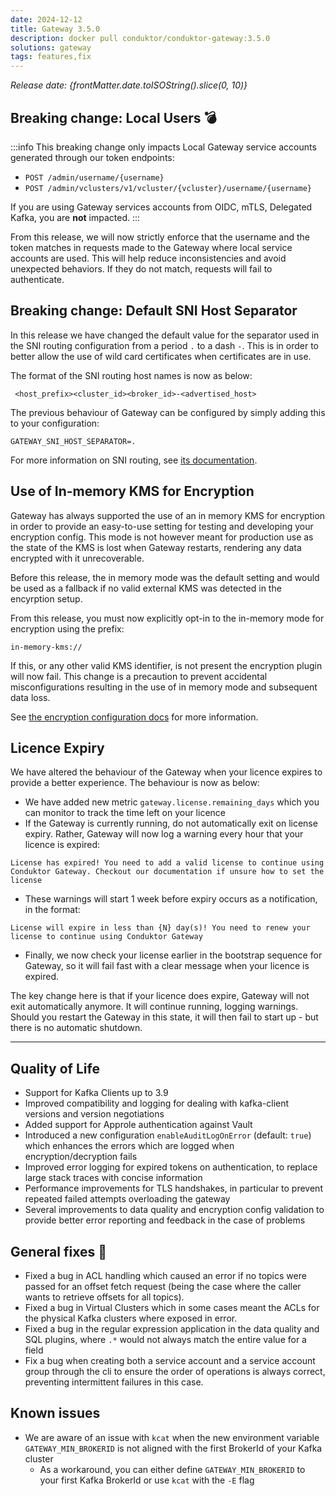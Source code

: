 ```yaml
---
date: 2024-12-12
title: Gateway 3.5.0
description: docker pull conduktor/conduktor-gateway:3.5.0
solutions: gateway
tags: features,fix
---
```


*Release date: {frontMatter.date.toISOString().slice(0, 10)}*

## Breaking change: Local Users 💣
:::info
This breaking change only impacts Local Gateway service accounts generated through our token endpoints:
- `POST /admin/username/{username}`
- `POST /admin/vclusters/v1/vcluster/{vcluster}/username/{username}`

If you are using Gateway services accounts from OIDC, mTLS, Delegated Kafka, you are **not** impacted.
:::

From this release, we will now strictly enforce that the username and the token matches in requests made to the Gateway where local service accounts are used. This will help reduce inconsistencies and avoid unexpected behaviors. If they do not match, requests will fail to authenticate.


## Breaking change: Default SNI Host Separator
In this release we have changed the default value for the separator used in the SNI routing configuration from a period `.` to a dash `-`. This is in order to better allow the use of wild card certificates when certificates are in use.  

The format of the SNI routing host names is now as below:

```properties
 <host_prefix><cluster_id><broker_id>-<advertised_host>
```

The previous behaviour of Gateway can be configured by simply adding this to your configuration:

`GATEWAY_SNI_HOST_SEPARATOR=.`

For more information on SNI routing, see [its documentation](/gateway/how-to/sni-routing.md).

## Use of In-memory KMS for Encryption  
Gateway has always supported the use of an in memory KMS for encryption in order to provide an easy-to-use setting for testing and developing your encryption config. This mode is not however meant for production use as the state of the KMS is lost when Gateway restarts, rendering any data encrypted with it unrecoverable.

Before this release, the in memory mode was the default setting and would be used as a fallback if no valid external KMS was detected in the encyrption setup.

From this release, you must now explicitly opt-in to the in-memory mode for encryption using the prefix:

`in-memory-kms://`

If this, or any other valid KMS identifier, is not present the encryption plugin will now fail. This change is a precaution to prevent accidental misconfigurations resulting in the use of in memory mode and subsequent data loss.

See [the encryption configuration docs](/gateway/interceptors/data-security/encryption/encryption-configuration.md) for more information.

## Licence Expiry

We have altered the behaviour of the Gateway when your licence expires to provide a better experience. The behaviour is now as below:

* We have added new metric `gateway.license.remaining_days` which you can monitor to track the time left on your licence
* If the Gateway is currently running, do not automatically exit on license expiry. Rather, Gateway will now log a warning every hour that your licence is expired:

```text
License has expired! You need to add a valid license to continue using Conduktor Gateway. Checkout our documentation if unsure how to set the license
```

* These warnings will start 1 week before expiry occurs as a notification, in the format:

```text
License will expire in less than {N} day(s)! You need to renew your license to continue using Conduktor Gateway
```

* Finally, we now check your license earlier in the bootstrap sequence for Gateway, so it will fail fast with a clear message when your licence is expired.

The key change here is that if your licence does expire, Gateway will not exit automatically anymore. It will continue running, logging warnings. Should you restart the Gateway in this state, it will then fail to start up - but there is no automatic shutdown. 

***

## Quality of Life
- Support for Kafka Clients up to 3.9
- Improved compatibility and logging for dealing with kafka-client versions and version negotiations
- Added support for Approle authentication against Vault
- Introduced a new configuration `enableAuditLogOnError` (default: `true`) which enhances the errors which are logged when encryption/decryption fails
- Improved error logging for expired tokens on authentication, to replace large stack traces with concise information
- Performance improvements for TLS handshakes, in particular to prevent repeated failed attempts overloading the gateway
- Several improvements to data quality and encryption config validation to provide better error reporting and feedback in the case of problems



## General fixes 🔨
- Fixed a bug in ACL handling which caused an error if no topics were passed for an offset fetch request (being the case where the caller wants to retrieve offsets for all topics). 
- Fixed a bug in Virtual Clusters which in some cases meant the ACLs for the physical Kafka clusters where exposed in error.
- Fixed a bug in the regular expression application in the data quality and SQL plugins, where `.*` would not always match the entire value for a field
- Fix a bug when creating both a service account and a service account group through the cli to ensure the order of operations is always correct, preventing intermittent failures in this case.


## Known issues
- We are aware of an issue with `kcat` when the new environment variable `GATEWAY_MIN_BROKERID` is not aligned with the first BrokerId of your Kafka cluster
  - As a workaround, you can either define `GATEWAY_MIN_BROKERID` to your first Kafka BrokerId or use `kcat` with the `-E` flag
